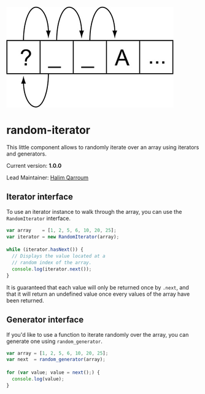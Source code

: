 ![Logo](assets/random_access.jpg)

# random-iterator

This little component allows to randomly iterate over an array using iterators and generators.

Current version: **1.0.0**

Lead Maintainer: [Halim Qarroum](mailto:hqm.post@gmail.com)

## Iterator interface

To use an iterator instance to walk through the array, you can use the `RandomIterator` interface.

```Javascript
var array    = [1, 2, 5, 6, 10, 20, 25];
var iterator = new RandomIterator(array);

while (iterator.hasNext()) {
  // Displays the value located at a
  // random index of the array.
  console.log(iterator.next());
}
```

It is guaranteed that each value will only be returned once by `.next`, and that it will return an undefined value once every values of the array have been returned.

## Generator interface

If you'd like to use a function to iterate randomly over the array, you can generate one using `random_generator`.

```Javascript
var array = [1, 2, 5, 6, 10, 20, 25];
var next  = random_generator(array);

for (var value; value = next();) {
  console.log(value);
}
```
